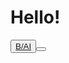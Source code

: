 <html lang="en">
<head>
    <meta charset="UTF-8">
    <meta name="viewport" content="width=device-width, initial-scale=1.0">
    <title>Gurvaah's Blog!</title>
    <link rel="stylesheet" href="index.css"> <!-- Link to the CSS file -->
</head>
<body>
    <h1>Hello!</h1>
   <button><a href="/aiblog.html">B/AI<a/><button/>
</body>
</html>
